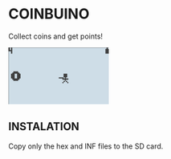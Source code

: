 # COINBUINO
Collect coins and get points!

![Coinbuino screenshot](https://raw.githubusercontent.com/andrazverdnik/coinbuino/master/coinbuino.png "Coinbuino screenshot")


## INSTALATION
Copy only the hex and INF files to the SD card.
